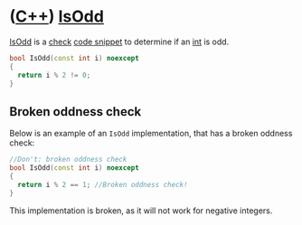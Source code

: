 # ([C++](Cpp.md)) [IsOdd](CppIsOdd.md)

[IsOdd](CppIsOdd.md) is a [check](CppCheck.md) [code snippet](CppCodeSnippets.md) to determine
if an [int](CppInt.md) is odd.

```c++
bool IsOdd(const int i) noexcept
{
  return i % 2 != 0;
}
```

## Broken oddness check

Below is an example of an `IsOdd` implementation, that has a broken oddness check:

```c++
//Don't: broken oddness check
bool IsOdd(const int i) noexcept
{
  return i % 2 == 1; //Broken oddness check!
}
```

This implementation is broken, as it will not work for negative integers.
